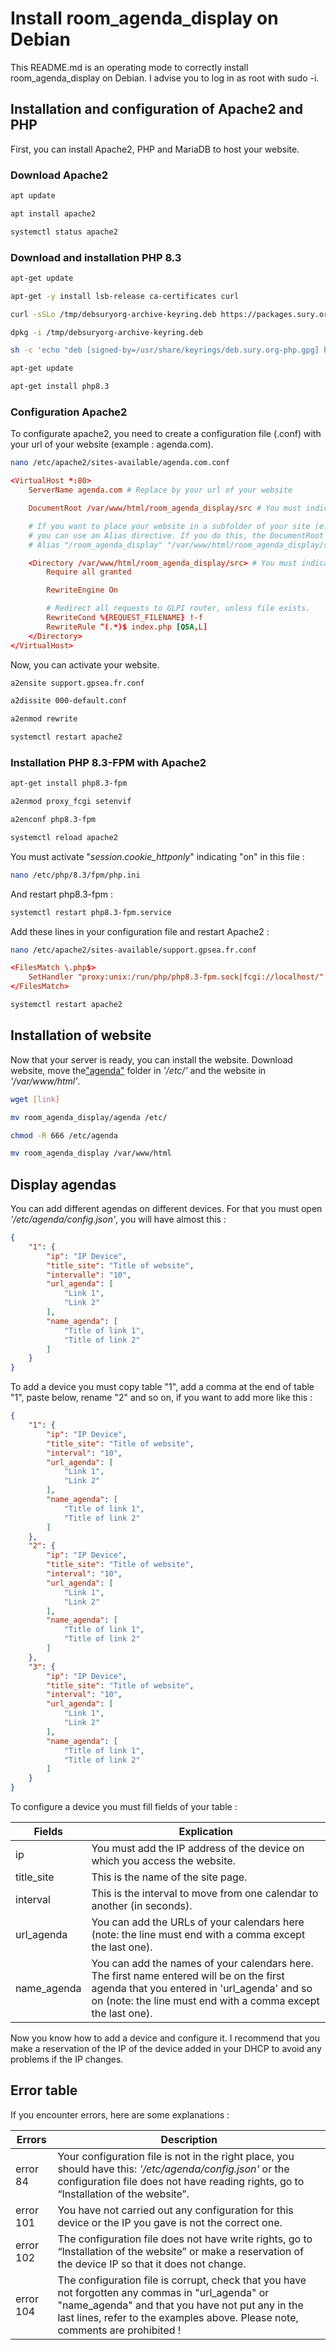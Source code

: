 # Install room_agenda_display on Debian

This README.md is an operating mode to correctly install room_agenda_display on Debian. I advise you to log in as root with sudo -i.

## Installation and configuration of Apache2 and PHP

First, you can install Apache2, PHP and MariaDB to host your website.

### Download Apache2

```bash
apt update

apt install apache2

systemctl status apache2
```

### Download and installation PHP 8.3
```bash
apt-get update

apt-get -y install lsb-release ca-certificates curl

curl -sSLo /tmp/debsuryorg-archive-keyring.deb https://packages.sury.org/debsuryorg-archive-keyring.deb

dpkg -i /tmp/debsuryorg-archive-keyring.deb

sh -c 'echo "deb [signed-by=/usr/share/keyrings/deb.sury.org-php.gpg] https://packages.sury.org/php/ $(lsb_release -sc) main" > /etc/apt/sources.list.d/php.list'

apt-get update

apt-get install php8.3
```
### Configuration Apache2

To configurate apache2, you need to create a configuration file (.conf) with your url of your website (example : agenda.com).

```bash
nano /etc/apache2/sites-available/agenda.com.conf
```
```conf
<VirtualHost *:80>
    ServerName agenda.com # Replace by your url of your website

    DocumentRoot /var/www/html/room_agenda_display/src # You must indicate the path of index.php

    # If you want to place your website in a subfolder of your site (e.g. your virtual host is serving multiple applications),
    # you can use an Alias directive. If you do this, the DocumentRoot directive MUST NOT target your website directory itself.
    # Alias "/room_agenda_display" "/var/www/html/room_agenda_display/src"

    <Directory /var/www/html/room_agenda_display/src> # You must indicate the path of index.php
        Require all granted

        RewriteEngine On

        # Redirect all requests to GLPI router, unless file exists.
        RewriteCond %{REQUEST_FILENAME} !-f
        RewriteRule ^(.*)$ index.php [QSA,L]
    </Directory>
</VirtualHost>
```

Now, you can activate your website.

```bash
a2ensite support.gpsea.fr.conf

a2dissite 000-default.conf

a2enmod rewrite

systemctl restart apache2
```

### Installation PHP 8.3-FPM with Apache2

```bash
apt-get install php8.3-fpm

a2enmod proxy_fcgi setenvif

a2enconf php8.3-fpm

systemctl reload apache2
```

You must activate "*session.cookie_httponly*" indicating "on" in this file : 

```bash
nano /etc/php/8.3/fpm/php.ini
```

And restart php8.3-fpm :

```bash
systemctl restart php8.3-fpm.service
```

Add these lines in your configuration file and restart Apache2 :

```bash
nano /etc/apache2/sites-available/support.gpsea.fr.conf
```
```conf
<FilesMatch \.php$>
    SetHandler "proxy:unix:/run/php/php8.3-fpm.sock|fcgi://localhost/"
</FilesMatch>
```
```bash
systemctl restart apache2
```

## Installation of website

Now that your server is ready, you can install the website. Download website, move the["agenda"](https://github.com/cbureau-gpsea/room_agenda_display/tree/main/agenda) folder in *'/etc/'* and the website in *'/var/www/html'*.
```bash
wget [link]

mv room_agenda_display/agenda /etc/

chmod -R 666 /etc/agenda

mv room_agenda_display /var/www/html
```

## Display agendas

You can add different agendas on different devices. For that you must open *'/etc/agenda/config.json'*, you will have almost this :
```json
{
    "1": {
        "ip": "IP Device",
        "title_site": "Title of website",
        "intervalle": "10",
        "url_agenda": [
            "Link 1",
            "Link 2"
        ],
        "name_agenda": [
            "Title of link 1",
            "Title of link 2"
        ]
    }
}
```

To add a device you must copy table "1", add a comma at the end of table "1", paste below, rename "2" and so on, if you want to add more like this :

```json
{
    "1": {
        "ip": "IP Device",
        "title_site": "Title of website",
        "interval": "10",
        "url_agenda": [
            "Link 1",
            "Link 2"
        ],
        "name_agenda": [
            "Title of link 1",
            "Title of link 2"
        ]
    },
    "2": {
        "ip": "IP Device",
        "title_site": "Title of website",
        "interval": "10",
        "url_agenda": [
            "Link 1",
            "Link 2"
        ],
        "name_agenda": [
            "Title of link 1",
            "Title of link 2"
        ]
    },
    "3": {
        "ip": "IP Device",
        "title_site": "Title of website",
        "interval": "10",
        "url_agenda": [
            "Link 1",
            "Link 2"
        ],
        "name_agenda": [
            "Title of link 1",
            "Title of link 2"
        ]
    }
}
```

To configure a device you must fill fields of your table : 

| Fields | Explication |
| --- | --- |
| ip | You must add the IP address of the device on which you access the website. |
| title_site | This is the name of the site page. |
| interval | This is the interval to move from one calendar to another (in seconds). |
| url_agenda | You can add the URLs of your calendars here (note: the line must end with a comma except the last one). |
| name_agenda | You can add the names of your calendars here. The first name entered will be on the first agenda that you entered in 'url_agenda' and so on (note: the line must end with a comma except the last one). |

Now you know how to add a device and configure it. I recommend that you make a reservation of the IP of the device added in your DHCP to avoid any problems if the IP changes.

## Error table

If you encounter errors, here are some explanations :

| Errors | Description |
| --- | --- |
| error 84 | Your configuration file is not in the right place, you should have this: *'/etc/agenda/config.json'* or the configuration file does not have reading rights, go to “Installation of the website”. |
| error 101 | You have not carried out any configuration for this device or the IP you gave is not the correct one. |
| error 102 | The configuration file does not have write rights, go to “Installation of the website” or make a reservation of the device IP so that it does not change. |
| error 104 | The configuration file is corrupt, check that you have not forgotten any commas in "url_agenda" or "name_agenda" and that you have not put any in the last lines, refer to the examples above. Please note, comments are prohibited ! |
